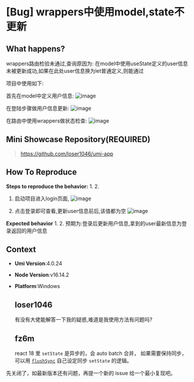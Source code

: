 # [Bug] wrappers中使用model,state不更新

## What happens?

wrappers路由检验未通过,查询原因为:
在model中使用useState定义的user信息未被更新成功,如果在此处user信息换为let普通定义,则能通过

项目中使用如下:

首先在model中定义用户信息:
![image](https://user-images.githubusercontent.com/22904669/195761615-fa9ef38c-3472-42b2-9777-1d0b5e560780.png)

在登陆步骤做用户信息更新:
![image](https://user-images.githubusercontent.com/22904669/195761704-a2c2ffdb-1ac3-4507-ba22-290df20fbb2c.png)

在路由中使用wrappers做状态检查:
![image](https://user-images.githubusercontent.com/22904669/195761789-70c1f9c4-e5a0-4b89-b0d8-3ed59219c56a.png)

## Mini Showcase Repository(REQUIRED)

> https://github.com/loser1046/umi-app

<!-- 为节约大家的时间，无复现步骤的 ISSUE 会被关闭，提供之后再 REOPEN -->
<!-- YOUR_REPOSITORY_URL on github or stackbliz -->

## How To Reproduce

**Steps to reproduce the behavior:** 1. 2.

1. 启动项目进入login页面,
   ![image](https://user-images.githubusercontent.com/22904669/195762359-199798ad-6b1c-4288-91c6-1ed81735f823.png)

2. 点击登录即可查看,更新user信息前后,该值都为空
   ![image](https://user-images.githubusercontent.com/22904669/195762541-382130f2-f398-4315-ba5f-a4ca60ac9844.png)

**Expected behavior** 1. 2.
预期为:登录后更新用户信息,拿到的user最新信息为登录返回的用户信息

<!-- 请提供复现链接/步骤，错误日志以及相关配置 -->

## Context

- **Umi Version**:4.0.24
- **Node Version**:v16.14.2
- **Platform**:Windows

  ## loser1046

  有没有大佬能解答一下我的疑惑,难道是我使用方法有问题吗?

  ## fz6m

  react 18 里 `setState` 是异步的，会 auto batch 合并， 如果需要保持同步，可以用 [`flushSync`](https://react.dev/reference/react-dom/flushSync) 自己设定同步 `setState` 的逻辑。

先关闭了，如最新版本还有问题，再提一个新的 issue 给一个最小复现吧。
